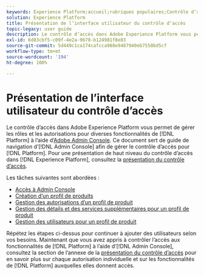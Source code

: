 ```yaml
---
keywords: Experience Platform;accueil;rubriques populaires;Contrôle dʼaccès;Adobe admin console
solution: Experience Platform
title: Présentation de lʼinterface utilisateur du contrôle dʼaccès
topic-legacy: user guide
description: Le contrôle d’accès dans Adobe Experience Platform vous permet de gérer les rôles et les autorisations pour diverses fonctionnalités de Platform à l’aide d’Adobe Admin Console. Ce document sert de guide de navigation d’Admin Console afin de gérer le contrôle d’accès pour Platform.
exl-id: 6d83cbf5-c09f-4e2a-9678-b124981f8e83
source-git-commit: 5d449c1ca174cafcca988e9487940eb7550bd5cf
workflow-type: tm+mt
source-wordcount: '194'
ht-degree: 100%

---
```


# Présentation de lʼinterface utilisateur du contrôle dʼaccès

Le contrôle dʼaccès dans Adobe Experience Platform vous permet de gérer les rôles et les autorisations pour diverses fonctionnalités de [!DNL Platform] à lʼaide dʼ[Adobe Admin Console](https://adminconsole.adobe.com). Ce document sert de guide de navigation dʼ[!DNL Admin Console] afin de gérer le contrôle dʼaccès pour [!DNL Platform]. Pour une présentation de haut niveau du contrôle dʼaccès dans [!DNL Experience Platform], consultez la [présentation du contrôle dʼaccès](./../home.md).

Les tâches suivantes sont abordées :

- [Accès à Admin Console](./browse.md)
- [Création d’un profil de produits](./create-profile.md)
- [Gestion des autorisations d’un profil de produit](./permissions.md)
- [Gestion des détails et des services supplémentaires pour un profil de produit](./details-and-services.md)
- [Gestion des utilisateurs pour un profil de produit](./users.md)

Répétez les étapes ci-dessus pour continuer à ajouter des utilisateurs selon vos besoins. Maintenant que vous avez appris à contrôler lʼaccès aux fonctionnalités de [!DNL Platform] à lʼaide dʼ[!DNL Admin Console], consultez la section de lʼannexe de la [présentation du contrôle dʼaccès](../home.md) pour en savoir plus sur chaque autorisation individuelle et sur les fonctionnalités de [!DNL Platform] auxquelles elles donnent accès.
